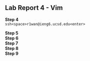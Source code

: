 ## Lab Report 4 - Vim
**Step 4**<br>
`ssh<space>r1wan@ieng6.ucsd.edu<enter>`<br>

**Step 5**<br>
**Step 6**<br>
**Step 7**<br>
**Step 8**<br>
**Step 9**<br>

